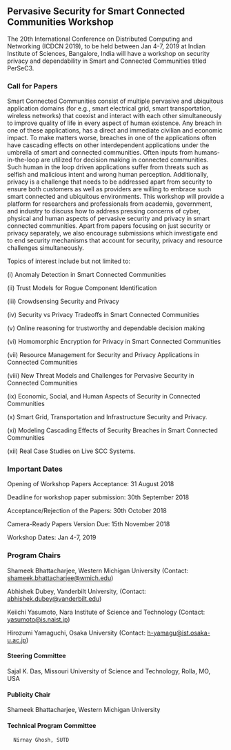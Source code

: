 ## Pervasive Security for Smart Connected Communities Workshop

The 20th International Conference on Distributed Computing and Networking (ICDCN 2019), to be held between Jan 4-7, 2019 at Indian Institute of Sciences, Bangalore, India will have a workshop on security privacy and dependability in Smart and Connected Communities titled PerSeC3.

### Call for Papers 

Smart Connected Communities consist of multiple pervasive and ubiquitous application domains (for e.g., smart electrical grid, smart transportation, wireless networks) that coexist and interact with each other simultaneously to improve quality of life in every aspect of human existence. Any breach in one of these applications, has a direct and immediate civilian and economic impact. To make matters worse, breaches in one of the applications often have cascading effects on other interdependent applications under the umbrella of smart and connected communities. Often inputs from humans-in-the-loop are utilized for decision making in connected communities. Such human in the loop driven applications suffer from threats such as selfish and malicious intent and wrong human perception. Additionally, privacy is a challenge that needs to be addressed apart from security to ensure both customers as well as providers are willing to embrace such smart connected and ubiquitous environments. This workshop will provide a platform for researchers and professionals from academia, government, and industry to discuss how to address pressing concerns of cyber, physical and human aspects of pervasive security and privacy in smart connected communities. Apart from papers focusing on just security or privacy separately, we also encourage submissions which investigate end to end security mechanisms that account for security, privacy and resource challenges simultaneously.

Topics of interest include but not limited to: 

(i) Anomaly Detection in Smart Connected Communities

(ii) Trust Models for Rogue Component Identification

(iii) Crowdsensing Security and Privacy  

(iv) Security vs Privacy Tradeoffs in Smart Connected Communities

(v) Online reasoning for trustworthy and dependable decision making

(vi) Homomorphic Encryption for Privacy in Smart Connected Communities

(vii) Resource Management for Security and Privacy Applications in Connected Communities

(viii) New Threat Models and Challenges for Pervasive Security in Connected Communities

(ix) Economic, Social, and Human Aspects of Security in Connected Communities

(x) Smart Grid, Transportation and Infrastructure Security and Privacy.

(xi)  Modeling Cascading Effects of Security Breaches in Smart Connected Communities

(xii)  Real Case Studies on Live SCC Systems.


### Important Dates

Opening of Workshop Papers Acceptance: 31 August 2018

Deadline for workshop paper submission: 30th September 2018

Acceptance/Rejection of the Papers: 30th October 2018

Camera-Ready Papers Version Due: 15th November 2018

Workshop Dates:  Jan 4-7, 2019

### Program Chairs

   Shameek Bhattacharjee, Western Michigan University 
   (Contact: shameek.bhattacharjee@wmich.edu)
    
   Abhishek Dubey, Vanderbilt University, 
   (Contact: abhishek.dubey@vanderbilt.edu)
   
   Keiichi Yasumoto, Nara Institute of Science and Technology 
   (Contact: yasumoto@is.naist.jp)
    
   Hirozumi Yamaguchi, Osaka University 
   (Contact: h-yamagu@ist.osaka-u.ac.jp)

  #### Steering Committee

  Sajal K. Das, Missouri University of Science and Technology, Rolla, MO, USA
  
  #### Publicity Chair
   
  Shameek Bhattacharjee, Western Michigan University 
  
  #### Technical Program Committee
     
      Nirnay Ghosh, SUTD
  
